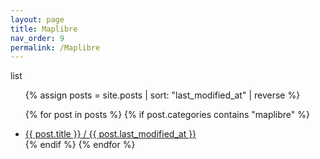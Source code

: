 ```yaml
---
layout: page
title: Maplibre
nav_order: 9
permalink: /Maplibre
---
```

list
<ul>
  {% assign posts = site.posts | sort: "last_modified_at" | reverse %}
  
  {% for post in posts %}
    {% if post.categories contains "maplibre" %}
    <li>
      <a href="{{ post.url }}">{{ post.title }} / {{ post.last_modified_at }}</a>
    </li>
    {% endif %}
  {% endfor %}
</ul>